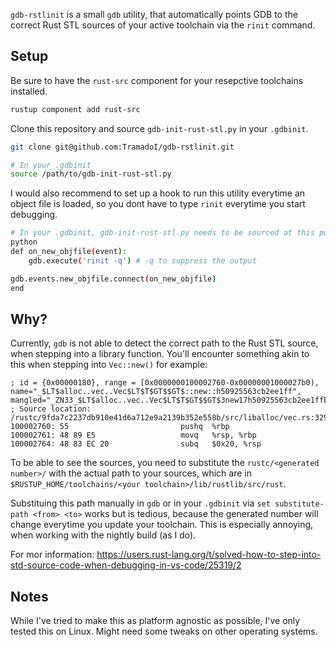 `gdb-rstlinit` is a small `gdb` utility, that automatically points GDB to the correct Rust STL sources of your active toolchain via the `rinit` command.

## Setup ##

Be sure to have the `rust-src` component for your resepctive toolchains installed.

```bash
rustup component add rust-src
```

Clone this repository and source `gdb-init-rust-stl.py` in your `.gdbinit`.
```bash
git clone git@github.com:TramadoI/gdb-rstlinit.git
```

```bash
# In your .gdbinit
source /path/to/gdb-init-rust-stl.py
```

I would also recommend to set up a hook to run this utility everytime an object file is loaded, so you dont have to type `rinit` everytime you start debugging.
```bash
# In your .gdbinit, gdb-init-rust-stl.py needs to be sourced at this point!
python
def on_new_objfile(event):
    gdb.execute('rinit -q') # -q to suppress the output

gdb.events.new_objfile.connect(on_new_objfile)
end
```

## Why? ##

Currently, `gdb` is not able to detect the correct path to the Rust STL source, when stepping into a library function.
You'll encounter something akin to this when stepping into `Vec::new()` for example:
```
; id = {0x00000180}, range = [0x0000000100002760-0x00000001000027b0), name="_$LT$alloc..vec..Vec$LT$T$GT$$GT$::new::h50925563cb2ee1ff", mangled="_ZN33_$LT$alloc..vec..Vec$LT$T$GT$$GT$3new17h50925563cb2ee1ffE"
; Source location: /rustc/9fda7c2237db910e41d6a712e9a2139b352e558b/src/liballoc/vec.rs:329
100002760: 55                         pushq  %rbp
100002761: 48 89 E5                   movq   %rsp, %rbp
100002764: 48 83 EC 20                subq   $0x20, %rsp
```
To be able to see the sources, you need to substitute the `rustc/<generated number>/` with the actual path to your sources, which are in `$RUSTUP_HOME/toolchains/<your toolchain>/lib/rustlib/src/rust`.

Substituing this path manually in `gdb` or in your `.gdbinit` via `set substitute-path <from> <to>` works but is tedious, because the generated number will change everytime you update your toolchain. This is especially annoying, when working with the nightly build (as I do).

For mor information: https://users.rust-lang.org/t/solved-how-to-step-into-std-source-code-when-debugging-in-vs-code/25319/2

## Notes ##

While I've tried to make this as platform agnostic as possible, I've only tested this on Linux. Might need some tweaks on other operating systems.
